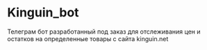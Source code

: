 # Kinguin_bot
Телеграм бот разработанный под заказ для отслеживания цен и остатков на определенные товары с сайта kinguin.net
